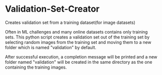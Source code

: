 # Validation-Set-Creator
Creates validation set from a training dataset(for image datasets)

Often in ML challenges and many online datasets contains only training sets. This python script creates a validation set out of the training set by selecting random images from the training set and moving them to a new folder which is named "validation" by default.

After successful execution, a completion message will be printed and a new folder named "validation" will be created in the same directory as the one containing the training images.
